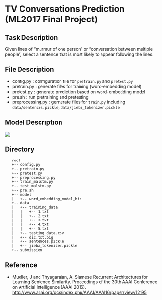 # TV  Conversations Prediction (ML2017 Final Project)

## Task Description

Given lines of “murmur of one person” or “conversation between multiple people”,  select a sentence that is most likely to appear following the lines.

## File Description
- config.py : configuration file for `pretrain.py` and `pretest.py`
- pretrain.py : generate files for training (word-embedding model) 
- pretest.py : generate prediction based on word-embedding model
- pre.sh : run pretraining and pretesting
- preprocessing.py : gernerate files for `train.py` including `data/sentences.pickle`, `data/jieba_tokenizer.pickle`

## Model Description

![](https://i.imgur.com/cChyc9K.png)



## Directory 

```
   root
   +-- config.py
   +-- pretrain.py
   +-- pretest.py
   +-- preprocessing.py
   +-- train_malstm.py
   +-- test_malstm.py
   +-- pre.sh
   +-- model
   |   +-- word_embedding_model_bin
   +-- data
   |   +-- training_data
   |   |   +-- 1.txt
   |   |   +-- 2.txt
   |   |   +-- 3.txt
   |   |   +-- 4.txt
   |   |   +-- 5.txt   
   |   +-- testing_data.csv
   |   +-- dic.txt.big
   |   +-- sentences.pickle
   |   +-- jieba_tokenizer.pickle
   +-- submission
```

## Reference

- Mueller, J and Thyagarajan, A. Siamese Recurrent Architectures for Learning Sentence Similarity. Proceedings of the 30th AAAI Conference on Artificial Intelligence (AAAI 2016).
http://www.aaai.org/ocs/index.php/AAAI/AAAI16/paper/view/12195